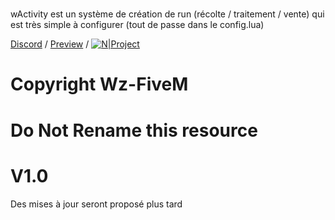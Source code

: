 #

wActivity est un système de création de run (récolte / traitement / vente) qui est très simple à configurer (tout de passe dans le config.lua)

[Discord](https://discord.gg/fivedev) / [Preview](https://streamable.com/zrdyr0) / [![N|Project](https://img.shields.io/badge/Wz%20Activity-green)](https://github.com/Wz-FiveM/wActivity)
# Copyright Wz-FiveM
# Do Not Rename this resource
# V1.0

Des mises à jour seront proposé plus tard
